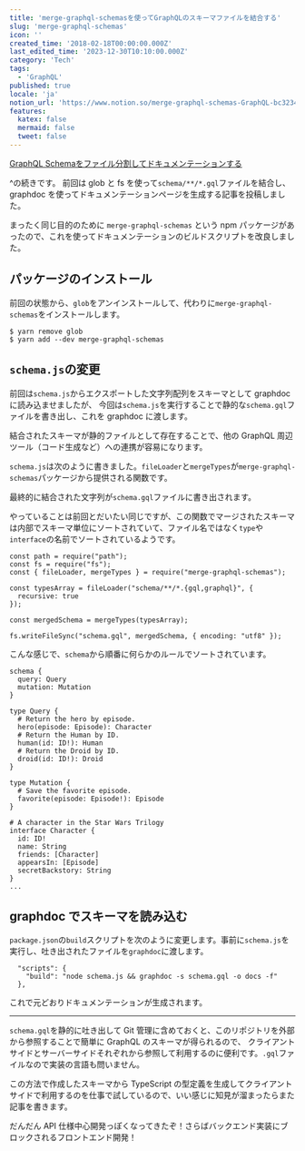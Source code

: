 ```yaml
---
title: 'merge-graphql-schemasを使ってGraphQLのスキーマファイルを結合する'
slug: 'merge-graphql-schemas'
icon: ''
created_time: '2018-02-18T00:00:00.000Z'
last_edited_time: '2023-12-30T10:10:00.000Z'
category: 'Tech'
tags:
  - 'GraphQL'
published: true
locale: 'ja'
notion_url: 'https://www.notion.so/merge-graphql-schemas-GraphQL-bc3234bd380a4b3b9f5ad78c9b784cbe'
features:
  katex: false
  mermaid: false
  tweet: false
---
```


[GraphQL Schemaをファイル分割してドキュメンテーションする](../modular-graphql-schema-documentation/)

^の続きです。 前回は glob と fs を使って`schema/**/*.gql`ファイルを結合し、graphdoc を使ってドキュメンテーションページを生成する記事を投稿しました。

まったく同じ目的のために `merge-graphql-schemas` という npm パッケージがあったので、これを使ってドキュメンテーションのビルドスクリプトを改良しました。

## パッケージのインストール

前回の状態から、`glob`をアンインストールして、代わりに`merge-graphql-schemas`をインストールします。

```
$ yarn remove glob
$ yarn add --dev merge-graphql-schemas
```

## `schema.js`の変更

前回は`schema.js`からエクスポートした文字列配列をスキーマとして graphdoc に読み込ませましたが、 今回は`schema.js`を実行することで静的な`schema.gql`ファイルを書き出し、これを graphdoc に渡します。

結合されたスキーマが静的ファイルとして存在することで、他の GraphQL 周辺ツール（コード生成など）への連携が容易になります。

`schema.js`は次のように書きました。`fileLoader`と`mergeTypes`が`merge-graphql-schemas`パッケージから提供される関数です。

最終的に結合された文字列が`schema.gql`ファイルに書き出されます。

やっていることは前回とだいたい同じですが、この関数でマージされたスキーマは内部でスキーマ単位にソートされていて、ファイル名ではなく`type`や`interface`の名前でソートされているようです。

```
const path = require("path");
const fs = require("fs");
const { fileLoader, mergeTypes } = require("merge-graphql-schemas");

const typesArray = fileLoader("schema/**/*.{gql,graphql}", {
  recursive: true
});

const mergedSchema = mergeTypes(typesArray);

fs.writeFileSync("schema.gql", mergedSchema, { encoding: "utf8" });
```

こんな感じで、`schema`から順番に何らかのルールでソートされています。

```
schema {
  query: Query
  mutation: Mutation
}

type Query {
  # Return the hero by episode.
  hero(episode: Episode): Character
  # Return the Human by ID.
  human(id: ID!): Human
  # Return the Droid by ID.
  droid(id: ID!): Droid
}

type Mutation {
  # Save the favorite episode.
  favorite(episode: Episode!): Episode
}

# A character in the Star Wars Trilogy
interface Character {
  id: ID!
  name: String
  friends: [Character]
  appearsIn: [Episode]
  secretBackstory: String
}
...
```

## graphdoc でスキーマを読み込む

`package.json`の`build`スクリプトを次のように変更します。事前に`schema.js`を実行し、吐き出されたファイルを`graphdoc`に渡します。

```
  "scripts": {
    "build": "node schema.js && graphdoc -s schema.gql -o docs -f"
  },
```

これで元どおりドキュメンテーションが生成されます。

---

`schema.gql`を静的に吐き出して Git 管理に含めておくと、このリポジトリを外部から参照することで簡単に GraphQL のスキーマが得られるので、 クライアントサイドとサーバーサイドそれぞれから参照して利用するのに便利です。`.gql`ファイルなので実装の言語も問いません。

この方法で作成したスキーマから TypeScript の型定義を生成してクライアントサイドで利用するのを仕事で試しているので、いい感じに知見が溜まったらまた記事を書きます。

だんだん API 仕様中心開発っぽくなってきたぞ！さらばバックエンド実装にブロックされるフロントエンド開発！
